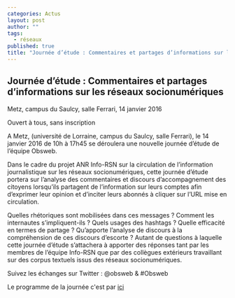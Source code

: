 ```yaml
---
categories: Actus
layout: post
author: ""
tags: 
  - réseaux
published: true
title: "Journée d’étude : Commentaires et partages d’informations sur les réseaux socionumériques"
---
```



## Journée d’étude : Commentaires et partages d’informations sur les réseaux socionumériques

Metz, campus du Saulcy, salle Ferrari, 14 janvier 2016

Ouvert à tous, sans inscription

 

A Metz, (université de Lorraine, campus du Saulcy, salle Ferrari), le 14 janvier 2016 de 10h à 17h45 se déroulera une nouvelle journée d’étude de l’équipe Obsweb.

 

Dans le cadre du projet ANR Info-RSN sur la circulation de l’information journalistique sur les réseaux socionumériques, cette journée d’étude portera sur l’analyse des commentaires et discours d’accompagnement des citoyens lorsqu’ils partagent de l’information sur leurs comptes afin d’exprimer leur opinion et d’inciter leurs abonnés à cliquer sur l’URL mise en circulation.

 

Quelles rhétoriques sont mobilisées dans ces messages ? Comment les internautes s’impliquent-ils ? Quels usages des hashtags ? Quelle efficacité en termes de partage ? Qu’apporte l’analyse de discours à la compréhension de ces discours d’escorte ? Autant de questions à laquelle cette journée d’étude s’attachera à apporter des réponses tant par les membres de l’équipe Info-RSN que par des collègues extérieurs travaillant sur des corpus textuels issus des réseaux socionumériques.

 
Suivez les échanges sur Twitter : @obsweb   & #Obsweb

Le programme de la journée c'est par [ici](http://crem.univ-lorraine.fr/journee-detude-commentaires-et-partages-dinformations-sur-les-reseaux-socionumeriques)
